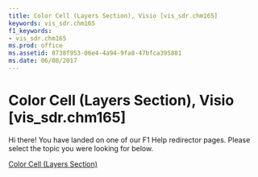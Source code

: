 ```yaml
---
title: Color Cell (Layers Section), Visio [vis_sdr.chm165]
keywords: vis_sdr.chm165
f1_keywords:
- vis_sdr.chm165
ms.prod: office
ms.assetid: 8738f953-06e4-4a94-9fa8-47bfca395881
ms.date: 06/08/2017
---
```



# Color Cell (Layers Section), Visio [vis_sdr.chm165]

Hi there! You have landed on one of our F1 Help redirector pages. Please select the topic you were looking for below.

[Color Cell (Layers Section)](http://msdn.microsoft.com/library/61c19342-46fb-48d4-6375-c9ea8306286d%28Office.15%29.aspx)


